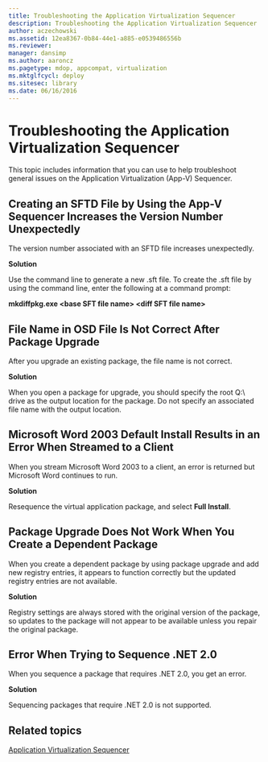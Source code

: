 ```yaml
---
title: Troubleshooting the Application Virtualization Sequencer
description: Troubleshooting the Application Virtualization Sequencer
author: aczechowski
ms.assetid: 12ea8367-0b84-44e1-a885-e0539486556b
ms.reviewer: 
manager: dansimp
ms.author: aaroncz
ms.pagetype: mdop, appcompat, virtualization
ms.mktglfcycl: deploy
ms.sitesec: library
ms.date: 06/16/2016
---
```



# Troubleshooting the Application Virtualization Sequencer


This topic includes information that you can use to help troubleshoot general issues on the Application Virtualization (App-V) Sequencer.

## Creating an SFTD File by Using the App-V Sequencer Increases the Version Number Unexpectedly


The version number associated with an SFTD file increases unexpectedly.

**Solution**

Use the command line to generate a new .sft file. To create the .sft file by using the command line, enter the following at a command prompt:

**mkdiffpkg.exe &lt;base SFT file name&gt; &lt;diff SFT file name&gt;**

## <a href="" id="file-name-in-osd-file-is-not-correct-after-package-upgrade-"></a>File Name in OSD File Is Not Correct After Package Upgrade


After you upgrade an existing package, the file name is not correct.

**Solution**

When you open a package for upgrade, you should specify the root Q:\\ drive as the output location for the package. Do not specify an associated file name with the output location.

## Microsoft Word 2003 Default Install Results in an Error When Streamed to a Client


When you stream Microsoft Word 2003 to a client, an error is returned but Microsoft Word continues to run.

**Solution**

Resequence the virtual application package, and select **Full Install**.

## Package Upgrade Does Not Work When You Create a Dependent Package


When you create a dependent package by using package upgrade and add new registry entries, it appears to function correctly but the updated registry entries are not available.

**Solution**

Registry settings are always stored with the original version of the package, so updates to the package will not appear to be available unless you repair the original package.

## Error When Trying to Sequence .NET 2.0


When you sequence a package that requires .NET 2.0, you get an error.

**Solution**

Sequencing packages that require .NET 2.0 is not supported.

## Related topics


[Application Virtualization Sequencer](application-virtualization-sequencer.md)

 

 





